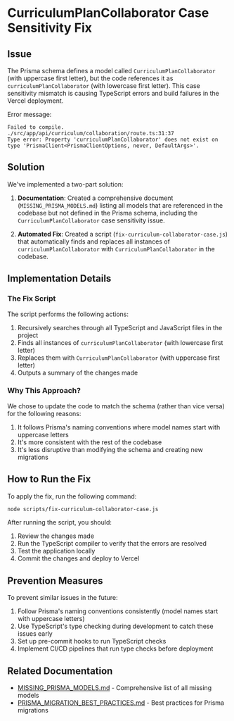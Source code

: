 # CurriculumPlanCollaborator Case Sensitivity Fix

## Issue

The Prisma schema defines a model called `CurriculumPlanCollaborator` (with uppercase first letter), but the code references it as `curriculumPlanCollaborator` (with lowercase first letter). This case sensitivity mismatch is causing TypeScript errors and build failures in the Vercel deployment.

Error message:
```
Failed to compile.
./src/app/api/curriculum/collaboration/route.ts:31:37
Type error: Property 'curriculumPlanCollaborator' does not exist on type 'PrismaClient<PrismaClientOptions, never, DefaultArgs>'.
```

## Solution

We've implemented a two-part solution:

1. **Documentation**: Created a comprehensive document (`MISSING_PRISMA_MODELS.md`) listing all models that are referenced in the codebase but not defined in the Prisma schema, including the `CurriculumPlanCollaborator` case sensitivity issue.

2. **Automated Fix**: Created a script (`fix-curriculum-collaborator-case.js`) that automatically finds and replaces all instances of `curriculumPlanCollaborator` with `CurriculumPlanCollaborator` in the codebase.

## Implementation Details

### The Fix Script

The script performs the following actions:

1. Recursively searches through all TypeScript and JavaScript files in the project
2. Finds all instances of `curriculumPlanCollaborator` (with lowercase first letter)
3. Replaces them with `CurriculumPlanCollaborator` (with uppercase first letter)
4. Outputs a summary of the changes made

### Why This Approach?

We chose to update the code to match the schema (rather than vice versa) for the following reasons:

1. It follows Prisma's naming conventions where model names start with uppercase letters
2. It's more consistent with the rest of the codebase
3. It's less disruptive than modifying the schema and creating new migrations

## How to Run the Fix

To apply the fix, run the following command:

```bash
node scripts/fix-curriculum-collaborator-case.js
```

After running the script, you should:

1. Review the changes made
2. Run the TypeScript compiler to verify that the errors are resolved
3. Test the application locally
4. Commit the changes and deploy to Vercel

## Prevention Measures

To prevent similar issues in the future:

1. Follow Prisma's naming conventions consistently (model names start with uppercase letters)
2. Use TypeScript's type checking during development to catch these issues early
3. Set up pre-commit hooks to run TypeScript checks
4. Implement CI/CD pipelines that run type checks before deployment

## Related Documentation

- [MISSING_PRISMA_MODELS.md](./MISSING_PRISMA_MODELS.md) - Comprehensive list of all missing models
- [PRISMA_MIGRATION_BEST_PRACTICES.md](./PRISMA_MIGRATION_BEST_PRACTICES.md) - Best practices for Prisma migrations